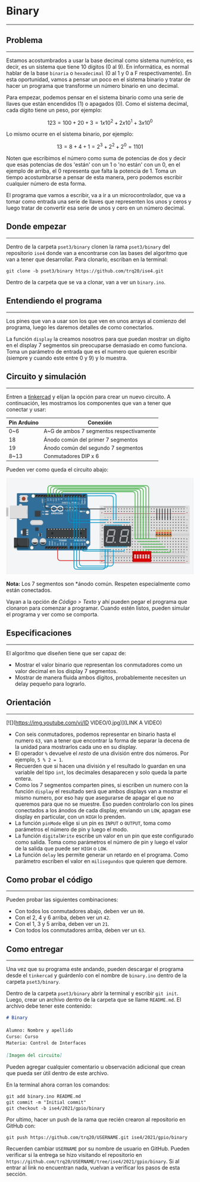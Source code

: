 <script type="text/javascript" charset="utf-8" 
src="https://cdn.mathjax.org/mathjax/latest/MathJax.js?config=TeX-AMS-MML_HTMLorMML,
https://vincenttam.github.io/javascripts/MathJaxLocal.js"></script>

# Binary
---

## Problema
---
Estamos acostumbrados a usar la base decimal como sistema numérico, es decir, es un sistema que tiene 10 dígitos (0 al 9). En informática, es normal hablar de la base `binaria` o `hexadecimal` (0 al 1 y 0 a F respectivamente). En esta oportunidad, vamos a pensar un poco en el sistema binario y tratar de hacer un programa que transforme un número binario en uno decimal.

Para empezar, podemos pensar en el sistema binario como una serie de llaves que están encendidos (1) o apagados (0). Como el sistema decimal, cada dígito tiene un peso, por ejemplo:

$$
123 = 100 + 20 + 3 = 1 x 10^2 + 2 x 10^1 + 3 x 10^0
$$

Lo mismo ocurre en el sistema binario, por ejemplo:

$$
13 = 8 + 4 + 1 = 2^3 + 2^2 + 2^0 = 1101
$$

Noten que escribimos el número como suma de potencias de dos y decir que esas potencias de dos 'están' con un 1 o 'no están' con un 0, en el ejemplo de arriba, el 0 representa que falta la potencia de 1. Toma un tiempo acostumbrarse a pensar de esta manera, pero podemos escribir cualquier número de esta forma.

El programa que vamos a escribir, va a ir a un microcontrolador, que va a tomar como entrada una serie de llaves que representen los unos y ceros y luego tratar de convertir esa serie de unos y cero en un número decimal.

## Donde empezar
---
Dentro de la carpeta `pset3/binary` clonen la rama `pset3/binary` del repositorio `ise4` donde van a encontrarse con las bases del algoritmo que van a tener que desarrollar. Para clonarlo, escriban en la terminal:

```
git clone -b pset3/binary https://github.com/trq20/ise4.git
```

Dentro de la carpeta que se va a clonar, van a ver un `binary.ino`. 

## Entendiendo el programa
---
Los pines que van a usar son los que ven en unos arrays al comienzo del programa, luego les daremos detalles de como conectarlos.

La función `display` la creamos nosotros para que puedan mostrar un dígito en el display 7 segmentos sin preocuparse demasiado en como funciona. Toma un parámetro de entrada que es el numero que quieren escribir (siempre y cuando este entre 0 y 9) y lo muestra.

## Circuito y simulación
---
Entren a [tinkercad](https://www.tinkercad.com/) y elijan la opción para crear un nuevo circuito. A continuación, les mostramos los componentes que van a tener que conectar y usar:

| Pin Arduino | Conexión                                 |
| ----------- | ---------------------------------------- |
| 0~6         | A~G de ambos 7 segmentos respectivamente |
| 18          | Ánodo común del primer 7 segmentos       |
| 19          | Ánodo común del segundo 7 segmentos      |
| 8~13        | Conmutadores DIP x 6                     |

Pueden ver como queda el circuito abajo:

![image](./schematic.jpg)

**Nota:** Los 7 segmentos son *ánodo común. Respeten especialmente como están conectados.

Vayan a la opción de *Código > Texto* y ahí pueden pegar el programa que clonaron para comenzar a programar. Cuando estén listos, pueden simular el programa y ver como se comporta.

## Especificaciones
---
El algoritmo que diseñen tiene que ser capaz de:
- Mostrar el valor binario que representan los conmutadores como un valor decimal en los display 7 segmentos.
- Mostrar de manera fluida ambos dígitos, probablemente necesiten un delay pequeño para lograrlo.

## Orientación
---

[![](https://img.youtube.com/vi/ID VIDEO/0.jpg)](LINK A VIDEO)

- Con seis conmutadores, podemos representar en binario hasta el numero `63`, van a tener que encontrar la forma de separar la decena de la unidad para mostrarlos cada uno en su display.
- El operador `%` devuelve el *resto* de una división entre dos números. Por ejemplo, `5 % 2 = 1`.
- Recuerden que si hacen una división y el resultado lo guardan en una variable del tipo `int`, los decimales desaparecen y solo queda la parte entera.
- Como los 7 segmentos comparten pines, si escriben un numero con la función `display` el resultado será que ambos displays van a mostrar el mismo numero, por eso hay que asegurarse de apagar el que no queremos para que no se muestre. Eso pueden controlarlo con los pines conectados a los ánodos de cada display, enviando un `LOW`, apagan ese display en particular, con un `HIGH` lo prenden.
- La función `pinMode` elige si un pin es `INPUT` o `OUTPUT`, toma como parámetros el número de pin y luego el modo.
- La función `digitalWrite` escribe un valor en un pin que este configurado como salida. Toma como parámetros el número de pin y luego el valor de la salida que puede ser `HIGH` o `LOW`.
- La función `delay` les permite generar un retardo en el programa. Como parámetro escriben el valor en `milisegundos` que quieren que demore.

## Como probar el código
---
Pueden probar las siguientes combinaciones:
- Con todos los conmutadores abajo, deben ver un `00`.
- Con el 2, 4 y 6 arriba, deben ver un `42`.
- Con el 1, 3 y 5 arriba, deben ver un `21`.
- Con todos los conmutadores arriba, deben ver un `63`.

## Como entregar
---
Una vez que su programa este andando, pueden descargar el programa desde el `tinkercad` y guárdenlo con el nombre de `binary.ino` dentro de la carpeta `pset3/binary`.

Dentro de la carpeta `pset3/binary` abrir la terminal y escribir `git init`. Luego, crear un archivo dentro de la carpeta que se llame `README.md`. El archivo debe tener este contenido:

```markdown
# Binary

Alumno: Nombre y apellido
Curso: Curso
Materia: Control de Interfaces

[Imagen del circuito]
```

Pueden agregar cualquier comentario u observación adicional que crean que pueda ser útil dentro de este archivo.

En la terminal ahora corran los comandos:

```
git add binary.ino README.md
git commit -m "Initial commit"
git checkout -b ise4/2021/gpio/binary
```

Por ultimo, hacer un push de la rama que recién crearon al repositorio en GitHub con:

```
git push https://github.com/trq20/USERNAME.git ise4/2021/gpio/binary
```

Recuerden cambiar `USERNAME` por su nombre de usuario en GitHub. Pueden verificar si la entrega se hizo visitando el repositorio en `https://github.com/trq20/USERNAME/tree/ise4/2021/gpio/binary`. Si al entrar al link no encuentran nada, vuelvan a verificar los pasos de esta sección.

